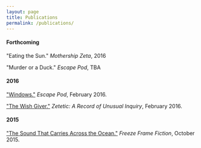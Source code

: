 ```yaml
---
layout: page
title: Publications
permalink: /publications/
---
```


#### Forthcoming

"Eating the Sun." _Mothership Zeta_, 2016

"Murder or a Duck." _Escape Pod_, TBA

#### 2016

["Windows."](http://escapepod.org/2016/02/29/ep523-windows/) _Escape Pod_, February 2016.

["The Wish Giver."](https://zeteticrecord.org/2016/02/the-wish-giver/) _Zetetic: A Record of Unusual Inquiry_, February 2016.

#### 2015

["The Sound That Carries Across the Ocean."](http://freezeframefiction.com/read/q6-flash-fiction/the-sound-that-carries-across-the-ocean-by-beth-goder/) _Freeze Frame Fiction_, October 2015.
